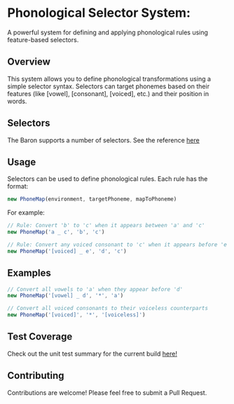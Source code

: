 # Phonological Selector System:

A powerful system for defining and applying phonological rules using feature-based selectors.

## Overview

This system allows you to define phonological transformations using a simple selector syntax. Selectors can target phonemes based on their features (like [vowel], [consonant], [voiced], etc.) and their position in words.

## Selectors

The Baron supports a number of selectors.  See the reference [here](./selectors.md)

## Usage

Selectors can be used to define phonological rules. Each rule has the format:
```typescript
new PhoneMap(environment, targetPhoneme, mapToPhoneme)
```

For example:
```typescript
// Rule: Convert 'b' to 'c' when it appears between 'a' and 'c'
new PhoneMap('a _ c', 'b', 'c')

// Rule: Convert any voiced consonant to 'c' when it appears before 'e'
new PhoneMap('[voiced] _ e', 'd', 'c')
```

## Examples

```typescript
// Convert all vowels to 'a' when they appear before 'd'
new PhoneMap('[vowel] _ d', '*', 'a')

// Convert all voiced consonants to their voiceless counterparts
new PhoneMap('[voiced]', '*', '[voiceless]')
```

## Test Coverage

Check out the unit test summary for the current build [here!](./test-report.html)

## Contributing

Contributions are welcome! Please feel free to submit a Pull Request.

